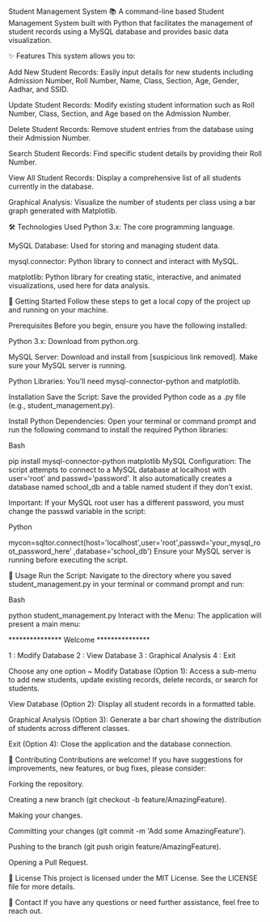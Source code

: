 Student Management System 📚
A command-line based Student Management System built with Python that facilitates the management of student records using a MySQL database and provides basic data visualization.

✨ Features
This system allows you to:

Add New Student Records: Easily input details for new students including Admission Number, Roll Number, Name, Class, Section, Age, Gender, Aadhar, and SSID.

Update Student Records: Modify existing student information such as Roll Number, Class, Section, and Age based on the Admission Number.

Delete Student Records: Remove student entries from the database using their Admission Number.

Search Student Records: Find specific student details by providing their Roll Number.

View All Student Records: Display a comprehensive list of all students currently in the database.

Graphical Analysis: Visualize the number of students per class using a bar graph generated with Matplotlib.

🛠️ Technologies Used
Python 3.x: The core programming language.

MySQL Database: Used for storing and managing student data.

mysql.connector: Python library to connect and interact with MySQL.

matplotlib: Python library for creating static, interactive, and animated visualizations, used here for data analysis.

🚀 Getting Started
Follow these steps to get a local copy of the project up and running on your machine.

Prerequisites
Before you begin, ensure you have the following installed:

Python 3.x: Download from python.org.

MySQL Server: Download and install from [suspicious link removed]. Make sure your MySQL server is running.

Python Libraries: You'll need mysql-connector-python and matplotlib.

Installation
Save the Script:
Save the provided Python code as a .py file (e.g., student_management.py).

Install Python Dependencies:
Open your terminal or command prompt and run the following command to install the required Python libraries:

Bash

pip install mysql-connector-python matplotlib
MySQL Configuration:
The script attempts to connect to a MySQL database at localhost with user='root' and passwd='password'. It also automatically creates a database named school_db and a table named student if they don't exist.

Important: If your MySQL root user has a different password, you must change the passwd variable in the script:

Python

mycon=sqltor.connect(host='localhost',user='root',passwd='your_mysql_root_password_here' ,database='school_db')
Ensure your MySQL server is running before executing the script.

🏃 Usage
Run the Script:
Navigate to the directory where you saved student_management.py in your terminal or command prompt and run:

Bash

python student_management.py
Interact with the Menu:
The application will present a main menu:

*************** Welcome ***************

1 : Modify Database
2 : View Database
3 : Graphical Analysis
4 : Exit

Choose any one option ~
Modify Database (Option 1): Access a sub-menu to add new students, update existing records, delete records, or search for students.

View Database (Option 2): Display all student records in a formatted table.

Graphical Analysis (Option 3): Generate a bar chart showing the distribution of students across different classes.

Exit (Option 4): Close the application and the database connection.

🤝 Contributing
Contributions are welcome! If you have suggestions for improvements, new features, or bug fixes, please consider:

Forking the repository.

Creating a new branch (git checkout -b feature/AmazingFeature).

Making your changes.

Committing your changes (git commit -m 'Add some AmazingFeature').

Pushing to the branch (git push origin feature/AmazingFeature).

Opening a Pull Request.

📄 License
This project is licensed under the MIT License. See the LICENSE file for more details.

📧 Contact
If you have any questions or need further assistance, feel free to reach out.